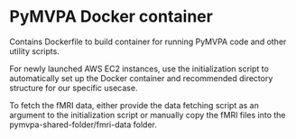 # PyMVPA Docker container
Contains Dockerfile to build container for running PyMVPA code and other utility scripts.

For newly launched AWS EC2 instances, use the initialization script to automatically set up the Docker container and recommended directory structure for our specific usecase.

To fetch the fMRI data, either provide the data fetching script as an argument to the initialization script or manually copy the fMRI files into the pymvpa-shared-folder/fmri-data folder.

